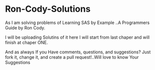 # Ron-Cody-Solutions

As I am solving problems of Learning SAS by Example ..A Programmers Guide by Ron Cody.

I will be uploading Solutins of it here I will start from last chaper and will finish at chaper ONE.

And as always If you Have comments, questions, and suggestions? Just fork it, change it, and create a pull request!..Will love to know Your Suggestions 
